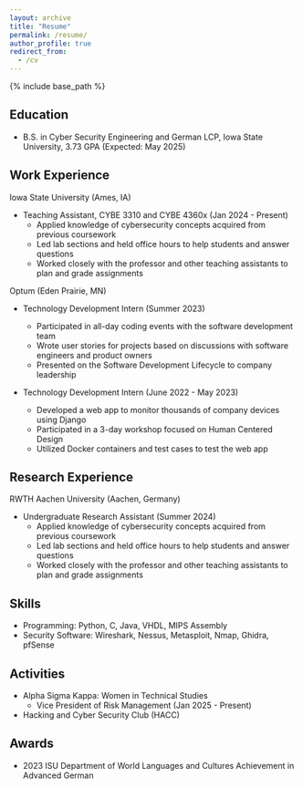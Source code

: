 ```yaml
---
layout: archive
title: "Resume"
permalink: /resume/
author_profile: true
redirect_from:
  - /cv
---
```


{% include base_path %}

## Education

* B.S. in Cyber Security Engineering and German LCP, Iowa State University, 3.73 GPA (Expected: May 2025)

## Work Experience

Iowa State University (Ames, IA)
* Teaching Assistant, CYBE 3310 and CYBE 4360x (Jan 2024 - Present)
  * Applied knowledge of cybersecurity concepts acquired from previous coursework
  * Led lab sections and held office hours to help students and answer questions
  * Worked closely with the professor and other teaching assistants to plan and grade assignments 

Optum (Eden Prairie, MN)
* Technology Development Intern (Summer 2023)
  * Participated in all-day coding events with the software development team
  * Wrote user stories for projects based on discussions with software engineers and product owners
  * Presented on the Software Development Lifecycle to company leadership

* Technology Development Intern (June 2022 - May 2023)
  * Developed a web app to monitor thousands of company devices using Django
  * Participated in a 3-day workshop focused on Human Centered Design
  * Utilized Docker containers and test cases to test the web app

## Research Experience

RWTH Aachen University (Aachen, Germany)
* Undergraduate Research Assistant (Summer 2024)
  * Applied knowledge of cybersecurity concepts acquired from previous coursework
  * Led lab sections and held office hours to help students and answer questions
  * Worked closely with the professor and other teaching assistants to plan and grade assignments 

## Skills

* Programming: Python, C, Java, VHDL, MIPS Assembly
* Security Software: Wireshark, Nessus, Metasploit, Nmap, Ghidra, pfSense

## Activities

* Alpha Sigma Kappa: Women in Technical Studies
  * Vice President of Risk Management (Jan 2025 - Present)
* Hacking and Cyber Security Club (HACC)

## Awards 

* 2023 ISU Department of World Languages and Cultures Achievement in Advanced German

